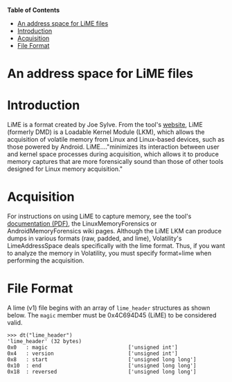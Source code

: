 **Table of Contents**  

- [An address space for LiME files](Lime-Address-Space#an-address-space-for-lime-files)
- [Introduction](Lime-Address-Space#introduction)
- [Acquisition](Lime-Address-Space#acquisition)
- [File Format](Lime-Address-Space#file-format)

# An address space for LiME files

# Introduction

LiME is a format created by Joe Sylve. From the tool's [website](http://code.google.com/p/lime-forensics/),  LiME (formerly DMD) is a Loadable Kernel Module (LKM), which allows the acquisition of volatile memory from Linux and Linux-based devices, such as those powered by Android. LiME...."minimizes its interaction between user and kernel space processes during acquisition, which allows it to produce memory captures that are more forensically sound than those of other tools designed for Linux memory acquisition."

# Acquisition

For instructions on using LiME to capture memory, see the tool's [documentation (PDF)](http://lime-forensics.googlecode.com/files/LiME_Documentation_1.1.pdf), the LinuxMemoryForensics or AndroidMemoryForensics wiki pages. Although the LiME LKM can produce dumps in various formats (raw, padded, and lime), Volatility's LimeAddressSpace deals specifically with the lime format. Thus, if you want to analyze the memory in Volatility, you must specify format=lime when performing the acquisition. 

# File Format

A lime (v1) file begins with an array of `lime_header` structures as shown below. The `magic` member must be 0x4C694D45 (LiME) to be considered valid. 

    >>> dt("lime_header")
    'lime_header' (32 bytes)
    0x0   : magic                          ['unsigned int']
    0x4   : version                        ['unsigned int']
    0x8   : start                          ['unsigned long long']
    0x10  : end                            ['unsigned long long']
    0x18  : reversed                       ['unsigned long long']
